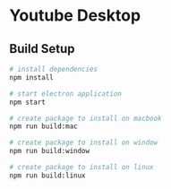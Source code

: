 # Youtube Desktop

## Build Setup

``` bash
# install dependencies
npm install

# start electron application
npm start

# create package to install on macbook
npm run build:mac

# create package to install on window
npm run build:window

# create package to install on linux
npm run build:linux
```
